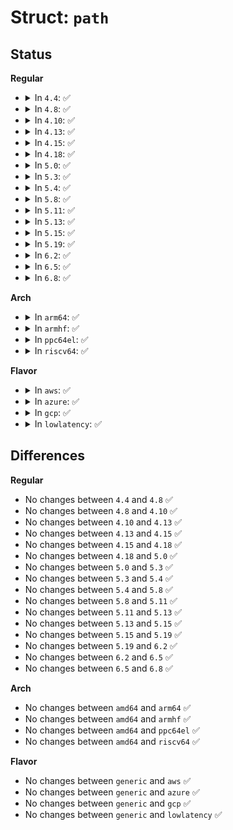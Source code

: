 # Struct: <code>path</code>

## Status
<b>Regular</b>
<ul>
<li>
<details>
<summary>In <code>4.4</code>: ✅</summary>

```c
struct path {
    struct vfsmount *mnt;
    struct dentry *dentry;
};
```
</details>
</li>
<li>
<details>
<summary>In <code>4.8</code>: ✅</summary>

```c
struct path {
    struct vfsmount *mnt;
    struct dentry *dentry;
};
```
</details>
</li>
<li>
<details>
<summary>In <code>4.10</code>: ✅</summary>

```c
struct path {
    struct vfsmount *mnt;
    struct dentry *dentry;
};
```
</details>
</li>
<li>
<details>
<summary>In <code>4.13</code>: ✅</summary>

```c
struct path {
    struct vfsmount *mnt;
    struct dentry *dentry;
};
```
</details>
</li>
<li>
<details>
<summary>In <code>4.15</code>: ✅</summary>

```c
struct path {
    struct vfsmount *mnt;
    struct dentry *dentry;
};
```
</details>
</li>
<li>
<details>
<summary>In <code>4.18</code>: ✅</summary>

```c
struct path {
    struct vfsmount *mnt;
    struct dentry *dentry;
};
```
</details>
</li>
<li>
<details>
<summary>In <code>5.0</code>: ✅</summary>

```c
struct path {
    struct vfsmount *mnt;
    struct dentry *dentry;
};
```
</details>
</li>
<li>
<details>
<summary>In <code>5.3</code>: ✅</summary>

```c
struct path {
    struct vfsmount *mnt;
    struct dentry *dentry;
};
```
</details>
</li>
<li>
<details>
<summary>In <code>5.4</code>: ✅</summary>

```c
struct path {
    struct vfsmount *mnt;
    struct dentry *dentry;
};
```
</details>
</li>
<li>
<details>
<summary>In <code>5.8</code>: ✅</summary>

```c
struct path {
    struct vfsmount *mnt;
    struct dentry *dentry;
};
```
</details>
</li>
<li>
<details>
<summary>In <code>5.11</code>: ✅</summary>

```c
struct path {
    struct vfsmount *mnt;
    struct dentry *dentry;
};
```
</details>
</li>
<li>
<details>
<summary>In <code>5.13</code>: ✅</summary>

```c
struct path {
    struct vfsmount *mnt;
    struct dentry *dentry;
};
```
</details>
</li>
<li>
<details>
<summary>In <code>5.15</code>: ✅</summary>

```c
struct path {
    struct vfsmount *mnt;
    struct dentry *dentry;
};
```
</details>
</li>
<li>
<details>
<summary>In <code>5.19</code>: ✅</summary>

```c
struct path {
    struct vfsmount *mnt;
    struct dentry *dentry;
};
```
</details>
</li>
<li>
<details>
<summary>In <code>6.2</code>: ✅</summary>

```c
struct path {
    struct vfsmount *mnt;
    struct dentry *dentry;
};
```
</details>
</li>
<li>
<details>
<summary>In <code>6.5</code>: ✅</summary>

```c
struct path {
    struct vfsmount *mnt;
    struct dentry *dentry;
};
```
</details>
</li>
<li>
<details>
<summary>In <code>6.8</code>: ✅</summary>

```c
struct path {
    struct vfsmount *mnt;
    struct dentry *dentry;
};
```
</details>
</li>
</ul>
<b>Arch</b>
<ul>
<li>
<details>
<summary>In <code>arm64</code>: ✅</summary>

```c
struct path {
    struct vfsmount *mnt;
    struct dentry *dentry;
};
```
</details>
</li>
<li>
<details>
<summary>In <code>armhf</code>: ✅</summary>

```c
struct path {
    struct vfsmount *mnt;
    struct dentry *dentry;
};
```
</details>
</li>
<li>
<details>
<summary>In <code>ppc64el</code>: ✅</summary>

```c
struct path {
    struct vfsmount *mnt;
    struct dentry *dentry;
};
```
</details>
</li>
<li>
<details>
<summary>In <code>riscv64</code>: ✅</summary>

```c
struct path {
    struct vfsmount *mnt;
    struct dentry *dentry;
};
```
</details>
</li>
</ul>
<b>Flavor</b>
<ul>
<li>
<details>
<summary>In <code>aws</code>: ✅</summary>

```c
struct path {
    struct vfsmount *mnt;
    struct dentry *dentry;
};
```
</details>
</li>
<li>
<details>
<summary>In <code>azure</code>: ✅</summary>

```c
struct path {
    struct vfsmount *mnt;
    struct dentry *dentry;
};
```
</details>
</li>
<li>
<details>
<summary>In <code>gcp</code>: ✅</summary>

```c
struct path {
    struct vfsmount *mnt;
    struct dentry *dentry;
};
```
</details>
</li>
<li>
<details>
<summary>In <code>lowlatency</code>: ✅</summary>

```c
struct path {
    struct vfsmount *mnt;
    struct dentry *dentry;
};
```
</details>
</li>
</ul>

## Differences
<b>Regular</b>
<ul>
<li>
No changes between <code>4.4</code> and <code>4.8</code> ✅
</li>
<li>
No changes between <code>4.8</code> and <code>4.10</code> ✅
</li>
<li>
No changes between <code>4.10</code> and <code>4.13</code> ✅
</li>
<li>
No changes between <code>4.13</code> and <code>4.15</code> ✅
</li>
<li>
No changes between <code>4.15</code> and <code>4.18</code> ✅
</li>
<li>
No changes between <code>4.18</code> and <code>5.0</code> ✅
</li>
<li>
No changes between <code>5.0</code> and <code>5.3</code> ✅
</li>
<li>
No changes between <code>5.3</code> and <code>5.4</code> ✅
</li>
<li>
No changes between <code>5.4</code> and <code>5.8</code> ✅
</li>
<li>
No changes between <code>5.8</code> and <code>5.11</code> ✅
</li>
<li>
No changes between <code>5.11</code> and <code>5.13</code> ✅
</li>
<li>
No changes between <code>5.13</code> and <code>5.15</code> ✅
</li>
<li>
No changes between <code>5.15</code> and <code>5.19</code> ✅
</li>
<li>
No changes between <code>5.19</code> and <code>6.2</code> ✅
</li>
<li>
No changes between <code>6.2</code> and <code>6.5</code> ✅
</li>
<li>
No changes between <code>6.5</code> and <code>6.8</code> ✅
</li>
</ul>
<b>Arch</b>
<ul>
<li>
No changes between <code>amd64</code> and <code>arm64</code> ✅
</li>
<li>
No changes between <code>amd64</code> and <code>armhf</code> ✅
</li>
<li>
No changes between <code>amd64</code> and <code>ppc64el</code> ✅
</li>
<li>
No changes between <code>amd64</code> and <code>riscv64</code> ✅
</li>
</ul>
<b>Flavor</b>
<ul>
<li>
No changes between <code>generic</code> and <code>aws</code> ✅
</li>
<li>
No changes between <code>generic</code> and <code>azure</code> ✅
</li>
<li>
No changes between <code>generic</code> and <code>gcp</code> ✅
</li>
<li>
No changes between <code>generic</code> and <code>lowlatency</code> ✅
</li>
</ul>
